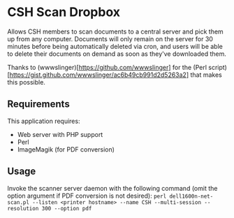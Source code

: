 # CSH Scan Dropbox
Allows CSH members to scan documents to a central server and pick them up from any computer. Documents will only remain on the server for 30 minutes before being automatically deleted via cron, and users will be able to delete their documents on demand as soon as they've downloaded them.

Thanks to (wwwslinger)[https://github.com/wwwslinger] for the (Perl script)[https://gist.github.com/wwwslinger/ac6b49cb991d2d5263a2] that makes this possible.

## Requirements
This application requires:
* Web server with PHP support
* Perl
* ImageMagik (for PDF conversion)

## Usage
Invoke the scanner server daemon with the following command (omit the option argument if PDF conversion is not desired):
`perl dell1600n-net-scan.pl --listen <printer hostname> --name CSH --multi-session --resolution 300 --option pdf`